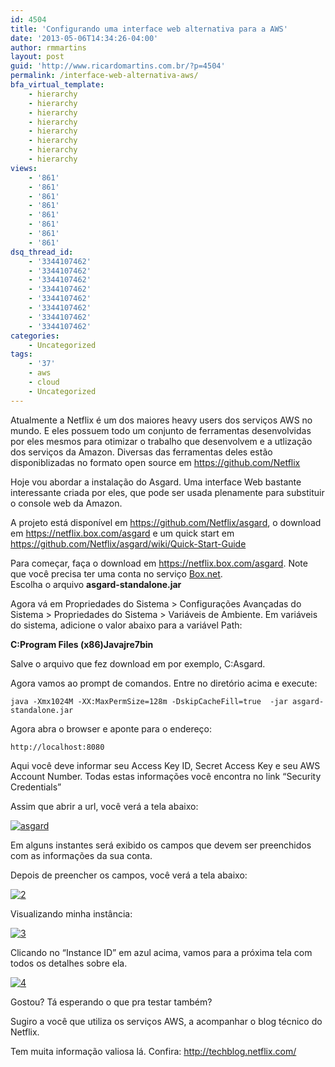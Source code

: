 ```yaml
---
id: 4504
title: 'Configurando uma interface web alternativa para a AWS'
date: '2013-05-06T14:34:26-04:00'
author: rmmartins
layout: post
guid: 'http://www.ricardomartins.com.br/?p=4504'
permalink: /interface-web-alternativa-aws/
bfa_virtual_template:
    - hierarchy
    - hierarchy
    - hierarchy
    - hierarchy
    - hierarchy
    - hierarchy
    - hierarchy
    - hierarchy
views:
    - '861'
    - '861'
    - '861'
    - '861'
    - '861'
    - '861'
    - '861'
    - '861'
dsq_thread_id:
    - '3344107462'
    - '3344107462'
    - '3344107462'
    - '3344107462'
    - '3344107462'
    - '3344107462'
    - '3344107462'
    - '3344107462'
categories:
    - Uncategorized
tags:
    - '37'
    - aws
    - cloud
    - Uncategorized
---
```


Atualmente a Netflix é um dos maiores heavy users dos serviços AWS no mundo. E eles possuem todo um conjunto de ferramentas desenvolvidas por eles mesmos para otimizar o trabalho que desenvolvem e a utlização dos serviços da Amazon. Diversas das ferramentas deles estão disponiblizadas no formato open source em <https://github.com/Netflix>

Hoje vou abordar a instalação do Asgard. Uma interface Web bastante interessante criada por eles, que pode ser usada plenamente para substituir o console web da Amazon.

A projeto está disponível em <https://github.com/Netflix/asgard>, o download em <https://netflix.box.com/asgard> e um quick start em <https://github.com/Netflix/asgard/wiki/Quick-Start-Guide>

Para começar, faça o download em <https://netflix.box.com/asgard>. Note que você precisa ter uma conta no serviço [Box.net](http://box.net).  
Escolha o arquivo **asgard-standalone.jar**

Agora vá em Propriedades do Sistema &gt; Configurações Avançadas do Sistema &gt; Propriedades do Sistema &gt; Variáveis de Ambiente. Em variáveis do sistema, adicione o valor abaixo para a variável Path:

**C:Program Files (x86)Javajre7bin**

Salve o arquivo que fez download em por exemplo, C:Asgard.

Agora vamos ao prompt de comandos. Entre no diretório acima e execute:

```
java -Xmx1024M -XX:MaxPermSize=128m -DskipCacheFill=true  -jar asgard-standalone.jar
```

Agora abra o browser e aponte para o endereço:

```
http://localhost:8080
```

Aqui você deve informar seu Access Key ID, Secret Access Key e seu AWS Account Number. Todas estas informações você encontra no link “Security Credentials”

Assim que abrir a url, você verá a tela abaixo:

[![asgard](http://ricardomartins.com.br/wp-content/uploads/2013/05/19-1024x611.png)](http://ricardomartins.com.br/wp-content/uploads/2013/05/19.png)

Em alguns instantes será exibido os campos que devem ser preenchidos com as informações da sua conta.

Depois de preencher os campos, você verá a tela abaixo:

[![2](http://ricardomartins.com.br/wp-content/uploads/2013/05/2-1024x611.png)](http://ricardomartins.com.br/wp-content/uploads/2013/05/2.png)

Visualizando minha instância:

[![3](http://ricardomartins.com.br/wp-content/uploads/2013/05/3-1024x611.png)](http://ricardomartins.com.br/wp-content/uploads/2013/05/3.png)

Clicando no “Instance ID” em azul acima, vamos para a próxima tela com todos os detalhes sobre ela.

[![4](http://ricardomartins.com.br/wp-content/uploads/2013/05/4-1024x611.png)](http://ricardomartins.com.br/wp-content/uploads/2013/05/4.png)

Gostou? Tá esperando o que pra testar também?

Sugiro a você que utiliza os serviços AWS, a acompanhar o blog técnico do Netflix.

Tem muita informação valiosa lá. Confira: <http://techblog.netflix.com/>